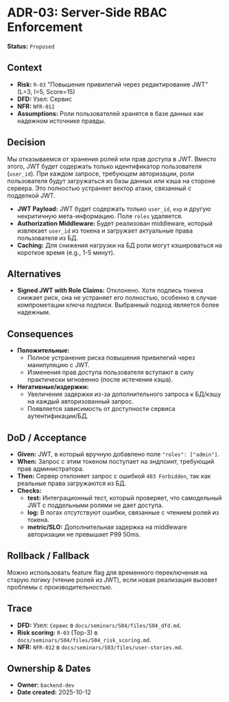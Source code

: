 # ADR-03: Server-Side RBAC Enforcement

**Status:** `Proposed`

## Context

*   **Risk:** `R-03` "Повышение привилегий через редактирование JWT" (L=3, I=5, Score=15)
*   **DFD:** Узел: Сервис
*   **NFR:** `NFR-012`
*   **Assumptions:** Роли пользователей хранятся в базе данных как надежном источнике правды.

## Decision

Мы отказываемся от хранения ролей или прав доступа в JWT. Вместо этого, JWT будет содержать только идентификатор пользователя (`user_id`). При каждом запросе, требующем авторизации, роли пользователя будут загружаться из базы данных или кэша на стороне сервера. Это полностью устраняет вектор атаки, связанный с подделкой JWT.

*   **JWT Payload:** JWT будет содержать только `user_id`, `exp` и другую некритичную мета-информацию. Поле `roles` удаляется.
*   **Authorization Middleware:** Будет реализован middleware, который извлекает `user_id` из токена и загружает актуальные права пользователя из БД.
*   **Caching:** Для снижения нагрузки на БД роли могут кэшироваться на короткое время (e.g., 1-5 минут).

## Alternatives

*   **Signed JWT with Role Claims:** Отклонено. Хотя подпись токена снижает риск, она не устраняет его полностью, особенно в случае компрометации ключа подписи. Выбранный подход является более надежным.

## Consequences

*   **Положительные:**
    *   Полное устранение риска повышения привилегий через манипуляцию с JWT.
    *   Изменения прав доступа пользователя вступают в силу практически мгновенно (после истечения кэша).
*   **Негативные/издержки:**
    *   Увеличение задержки из-за дополнительного запроса к БД/кэшу на каждый авторизованный запрос.
    *   Появляется зависимость от доступности сервиса аутентификации/БД.

## DoD / Acceptance

*   **Given:** JWT, в который вручную добавлено поле `"roles": ["admin"]`.
*   **When:** Запрос с этим токеном поступает на эндпоинт, требующий прав администратора.
*   **Then:** Сервер отклоняет запрос с ошибкой `403 Forbidden`, так как реальные права загружаются из БД.
*   **Checks:**
    *   **test:** Интеграционный тест, который проверяет, что самодельный JWT с поддельными ролями не дает доступа.
    *   **log:** В логах отсутствуют ошибки, связанные с чтением ролей из токена.
    *   **metric/SLO:** Дополнительная задержка на middleware авторизации не превышает P99 50ms.

## Rollback / Fallback

Можно использовать feature flag для временного переключения на старую логику (чтение ролей из JWT), если новая реализация вызовет проблемы с производительностью.

## Trace

*   **DFD:** Узел: `Сервис` в `docs/seminars/S04/files/S04_dfd.md`.
*   **Risk scoring:** `R-03` (Top-3) в `docs/seminars/S04/files/S04_risk_scoring.md`.
*   **NFR:** `NFR-012` в `docs/seminars/S03/files/user-stories.md`.

## Ownership & Dates

*   **Owner:** `backend-dev`
*   **Date created:** 2025-10-12
